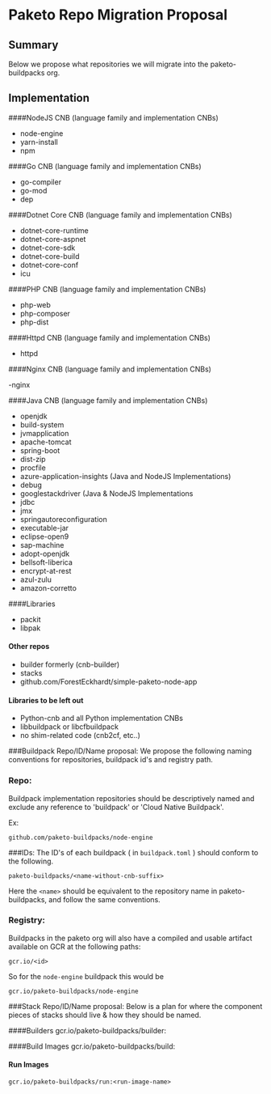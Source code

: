 # Paketo Repo Migration Proposal

## Summary
Below we propose what repositories we will migrate into the paketo-buildpacks org.

## Implementation

####NodeJS CNB (language family and implementation CNBs)

- node-engine
- yarn-install
- npm
 
####Go CNB (language family and implementation CNBs)

- go-compiler
- go-mod
- dep

####Dotnet Core CNB (language family and implementation CNBs)

- dotnet-core-runtime
- dotnet-core-aspnet
- dotnet-core-sdk
- dotnet-core-build
- dotnet-core-conf
- icu

####PHP CNB (language family and implementation CNBs)

- php-web
- php-composer
- php-dist

####Httpd CNB (language family and implementation CNBs)

- httpd

####Nginx CNB (language family and implementation CNBs)

-nginx

####Java CNB (language family and implementation CNBs)

- openjdk
- build-system
- jvmapplication
- apache-tomcat
- spring-boot 
- dist-zip
- procfile
- azure-application-insights (Java and NodeJS Implementations)
- debug
- googlestackdriver (Java & NodeJS Implementations
- jdbc
- jmx
- springautoreconfiguration
- executable-jar
- eclipse-open9
- sap-machine
- adopt-openjdk
- bellsoft-liberica
- encrypt-at-rest
- azul-zulu
- amazon-corretto

####Libraries

- packit
- libpak

#### Other repos
- builder formerly (cnb-builder)
- stacks
- github.com/ForestEckhardt/simple-paketo-node-app

#### Libraries to be left out

- Python-cnb and all Python implementation CNBs
- libbuildpack or libcfbuildpack
- no shim-related code (cnb2cf, etc..)


###Buildpack Repo/ID/Name proposal:
We propose the following naming conventions for repositories, buildpack id's and registry path. 

### Repo:

Buildpack implementation repositories should be descriptively named and exclude any reference to 'buildpack' or 'Cloud Native Buildpack'.

Ex:
	
	github.com/paketo-buildpacks/node-engine
	
###IDs:
The ID's of each buildpack ( in `buildpack.toml` ) should conform to the following.

	paketo-buildpacks/<name-without-cnb-suffix>

Here the `<name>` should be equivalent to the repository name in paketo-buildpacks, and follow the same conventions.


### Registry:

Buildpacks in the paketo org will also have a compiled and usable artifact available on GCR at the following paths:

	gcr.io/<id>

So for the `node-engine` buildpack this would be
	
	gcr.io/paketo-buildpacks/node-engine


###Stack Repo/ID/Name proposal:
Below is a plan for where the component pieces of stacks should live & how they should be named.

####Builders
	gcr.io/paketo-buildpacks/builder:<builder-name>

####Build Images
	gcr.io/paketo-buildpacks/build:<build-image-name>

#### Run Images
	gcr.io/paketo-buildpacks/run:<run-image-name>


